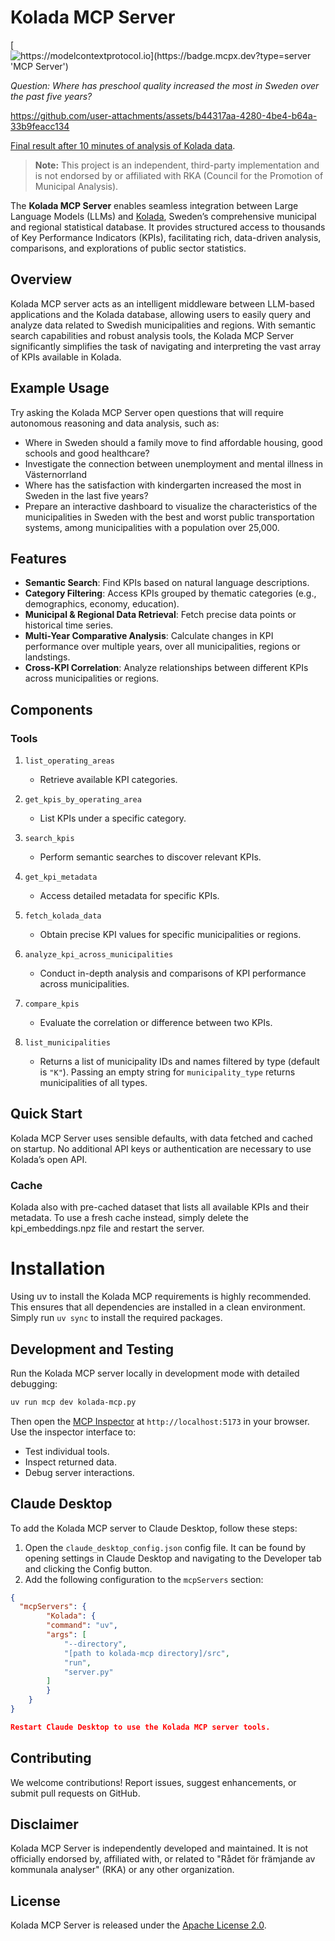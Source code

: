 # Kolada MCP Server

[![https://modelcontextprotocol.io](https://badge.mcpx.dev?type=server 'MCP Server')](https://modelcontextprotocol.io)



_Question: Where has preschool quality increased the most in Sweden over the past five years?_

https://github.com/user-attachments/assets/b44317aa-4280-4be4-b64a-33b9feacc134

[Final result after 10 minutes of analysis of Kolada data](https://claude.site/artifacts/17c19c84-c2c7-4e6a-95cf-16a63913e534).

> **Note:** This project is an independent, third-party implementation and is not endorsed by or affiliated with RKA (Council for the Promotion of Municipal Analysis).

The **Kolada MCP Server** enables seamless integration between Large Language Models (LLMs) and [Kolada](https://www.kolada.se/), Sweden’s comprehensive municipal and regional statistical database. It provides structured access to thousands of Key Performance Indicators (KPIs), facilitating rich, data-driven analysis, comparisons, and explorations of public sector statistics.

## Overview

Kolada MCP server acts as an intelligent middleware between LLM-based applications and the Kolada database, allowing users to easily query and analyze data related to Swedish municipalities and regions. With semantic search capabilities and robust analysis tools, the Kolada MCP Server significantly simplifies the task of navigating and interpreting the vast array of KPIs available in Kolada.

## Example Usage

Try asking the Kolada MCP Server open questions that will require autonomous reasoning and data analysis, such as:

- Where in Sweden should a family move to find affordable housing, good schools and good healthcare?
- Investigate the connection between unemployment and mental illness in Västernorrland
- Where has the satisfaction with kindergarten increased the most in Sweden in the last five years?
- Prepare an interactive dashboard to visualize the characteristics of the municipalities in Sweden with the best and worst public transportation systems, among municipalities with a population over 25,000.

## Features

- **Semantic Search**: Find KPIs based on natural language descriptions.
- **Category Filtering**: Access KPIs grouped by thematic categories (e.g., demographics, economy, education).
- **Municipal & Regional Data Retrieval**: Fetch precise data points or historical time series.
- **Multi-Year Comparative Analysis**: Calculate changes in KPI performance over multiple years, over all municipalities, regions or landstings.
- **Cross-KPI Correlation**: Analyze relationships between different KPIs across municipalities or regions.

## Components

### Tools

1. `list_operating_areas`
   - Retrieve available KPI categories.

2. `get_kpis_by_operating_area`
   - List KPIs under a specific category.

3. `search_kpis`
   - Perform semantic searches to discover relevant KPIs.

4. `get_kpi_metadata`
   - Access detailed metadata for specific KPIs.

5. `fetch_kolada_data`
   - Obtain precise KPI values for specific municipalities or regions.

6. `analyze_kpi_across_municipalities`
   - Conduct in-depth analysis and comparisons of KPI performance across municipalities.

7. `compare_kpis`
   - Evaluate the correlation or difference between two KPIs.

8. `list_municipalities`
   - Returns a list of municipality IDs and names filtered by type (default is `"K"`). Passing an empty string for `municipality_type` returns municipalities of all types.


## Quick Start

Kolada MCP Server uses sensible defaults, with data fetched and cached on startup. No additional API keys or authentication are necessary to use Kolada’s open API.

### Cache

Kolada also with pre-cached dataset that lists all available KPIs and their metadata.
To use a fresh cache instead, simply delete the kpi_embeddings.npz file and restart the server.

# Installation
Using uv to install the Kolada MCP requirements is highly recommended. This ensures that all dependencies are installed in a clean environment. Simply run `uv sync` to install the required packages.

## Development and Testing

Run the Kolada MCP server locally in development mode with detailed debugging:

```bash
uv run mcp dev kolada-mcp.py
```

Then open the [MCP Inspector](https://github.com/modelcontextprotocol/inspector) at `http://localhost:5173` in your browser. Use the inspector interface to:

- Test individual tools.
- Inspect returned data.
- Debug server interactions.


## Claude Desktop

To add the Kolada MCP server to Claude Desktop, follow these steps:

1. Open the `claude_desktop_config.json` config file. It can be found by opening settings in Claude Desktop and navigating to the Developer tab and clicking the Config button.
2. Add the following configuration to the `mcpServers` section:

``` json
{
  "mcpServers": {
        "Kolada": {
        "command": "uv",
        "args": [
            "--directory",
            "[path to kolada-mcp directory]/src",
            "run",
            "server.py"
        ]
        }
    }
}

Restart Claude Desktop to use the Kolada MCP server tools.
```



## Contributing

We welcome contributions! Report issues, suggest enhancements, or submit pull requests on GitHub.

## Disclaimer

Kolada MCP Server is independently developed and maintained. It is not officially endorsed by, affiliated with, or related to "Rådet för främjande av kommunala analyser" (RKA) or any other organization.

## License

Kolada MCP Server is released under the [Apache License 2.0](LICENSE).
